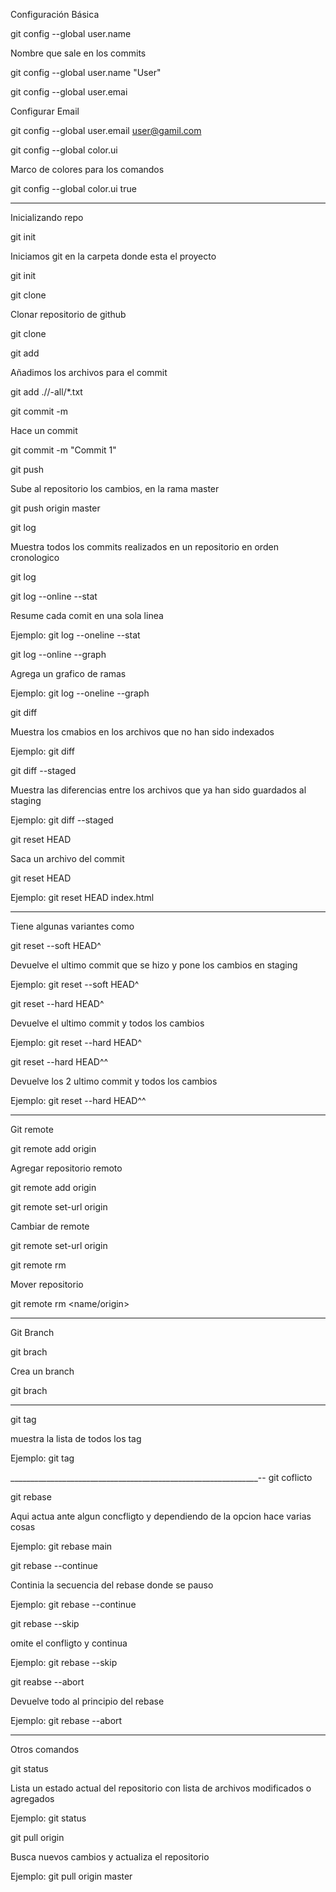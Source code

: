 Configuración Básica 

git config --global user.name

Nombre que sale en los commits

git config --global user.name "User"

git config --global user.emai

Configurar Email

git config --global user.email user@gamil.com

git config  --global color.ui

Marco de colores para los comandos 

git config  --global color.ui true 

________________________________________________

Inicializando repo

git init

Iniciamos git en la carpeta donde esta el proyecto

git init

git clone

Clonar repositorio de github

git clone <URL>

git add 

Añadimos los archivos para el commit 

git add ./<archivo>/-all/*.txt

git commit -m

Hace un commit 

git commit -m "Commit 1"

git push

Sube al repositorio los cambios, en la rama master

git push origin master 

git log

Muestra todos los commits realizados en un repositorio en orden cronologico 

git log 

git log --online --stat 

Resume cada comit en una sola linea

Ejemplo: git log --oneline --stat


git log --online --graph 

Agrega un grafico de ramas

Ejemplo: git log --oneline --graph


git diff

Muestra los cmabios en los archivos que no han sido indexados

Ejemplo: git diff


git diff --staged

Muestra las diferencias entre los archivos que ya han sido guardados al staging 

Ejemplo: git diff --staged


git reset HEAD

Saca un archivo del commit 

git reset HEAD <archivo>

Ejemplo: git reset HEAD index.html


_______________________________________________________________________

Tiene algunas variantes como 

git reset --soft  HEAD^

Devuelve el ultimo commit que se hizo y pone los cambios en staging

Ejemplo: git reset --soft HEAD^


git reset --hard HEAD^

Devuelve el ultimo commit y todos los cambios

Ejemplo: git reset --hard HEAD^


git reset --hard HEAD^^

Devuelve los 2 ultimo commit y todos los cambios 

Ejemplo: git reset --hard HEAD^^


_____________________________________________________________

Git remote 

git remote add origin 

Agregar repositorio remoto

git remote add origin <URL>

git remote set-url origin

Cambiar de remote 

git remote set-url origin <URL>

git remote rm 

Mover repositorio 

git remote rm <name/origin>

___________________________________________________________


Git Branch

git brach

Crea un branch

git brach <nameBrach>

_____________________________________________________________

git tag

muestra la lista de todos los tag 

Ejemplo: git tag

______________________________________________________________--
git coflicto 

git rebase 

Aqui actua ante algun concfligto y dependiendo de la opcion hace varias cosas

Ejemplo: git rebase main


git rebase --continue

Continia la secuencia del rebase donde se pauso

Ejemplo: git rebase --continue


git rebase --skip

omite el confligto y continua 

Ejemplo: git rebase --skip


git reabse --abort

Devuelve todo al principio del rebase 

Ejemplo: git rebase --abort



_________________________________________________________


Otros comandos

git status 

Lista un estado actual del repositorio con lista de archivos modificados o agregados

Ejemplo: git status


git pull origin <nameBrach>

Busca nuevos cambios y actualiza el repositorio 

Ejemplo: git pull origin master













